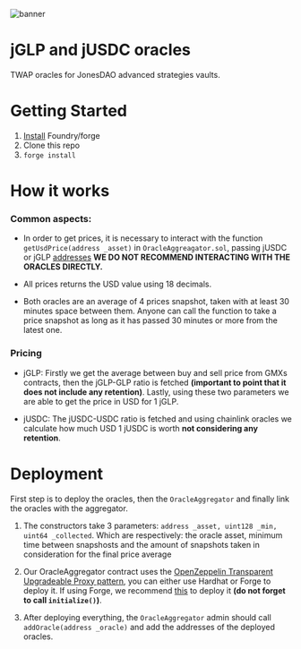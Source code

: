 ![banner](https://pbs.twimg.com/profile_banners/1460314480601022465/1669608449/1500x500)
# jGLP and jUSDC oracles
TWAP oracles for JonesDAO advanced strategies vaults.
# Getting Started

1. <a href="https://book.getfoundry.sh/getting-started/installation">Install</a> Foundry/forge
2. Clone this repo
3. `forge install`

# How it works

### Common aspects: 

* In order to get prices, it is necessary to interact with the function `getUsdPrice(address _asset)` in `OracleAggreagator.sol`, passing jUSDC or jGLP <a href="https://docs.jonesdao.io/jones-dao/other/contracts/advanced-strategy-vaults">addresses</a> **WE DO NOT RECOMMEND INTERACTING WITH THE ORACLES DIRECTLY.**

* All prices returns the USD value using 18 decimals.

* Both oracles are an average of 4 prices snapshot, taken with at least 30 minutes space between them. Anyone can call the function to take a price snapshot as long as it has passed 30 minutes or more from the latest one.

### Pricing

* jGLP: Firstly we get the average between buy and sell price from GMXs contracts, then the jGLP-GLP ratio is fetched **(important to point that it does not include any retention)**. Lastly, using these two parameters we are able to get the price in USD for 1 jGLP.

* jUSDC: The jUSDC-USDC ratio is fetched and using chainlink oracles we calculate how much USD 1 jUSDC is worth **not considering any retention**.

# Deployment

First step is to deploy the oracles, then the `OracleAggregator` and finally link the oracles with the aggregator.

1. The constructors take 3 parameters: `address _asset, uint128 _min, uint64 _collected`. Which are respectively: the oracle asset, minimum time between snapshosts and the amount of snapshots taken in consideration for the final price average

2. Our OracleAggregator contract uses the <a href="https://docs.openzeppelin.com/contracts/3.x/api/proxy#TransparentUpgradeableProxy">OpenZeppelin Transparent Upgradeable Proxy pattern</a>, you can either use Hardhat or Forge to deploy it. If using Forge, we recommend <a href="https://github.com/odyslam/foundry-upgrades">this</a> to deploy it **(do not forget to call `initialize()`)**.

3. After deploying everything, the `OracleAggregator` admin should call `addOracle(address _oracle)` and add the addresses of the deployed oracles.
